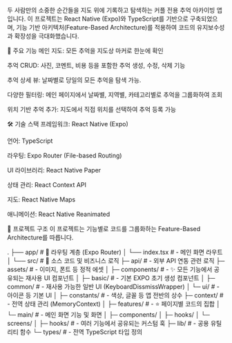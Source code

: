 두 사람만의 소중한 순간들을 지도 위에 기록하고 탐색하는 커플 전용 추억 아카이빙 앱입니다. 이 프로젝트는 React Native (Expo)와 TypeScript를 기반으로 구축되었으며, 기능 기반 아키텍처(Feature-Based Architecture)를 적용하여 코드의 유지보수성과 확장성을 극대화했습니다.

🌟 주요 기능
메인 지도: 모든 추억을 지도상 마커로 한눈에 확인

추억 CRUD: 사진, 코멘트, 비용 등을 포함한 추억 생성, 수정, 삭제 기능

추억 상세 뷰: 날짜별로 당일의 모든 추억을 탐색 가능.

다양한 필터링: 메인 페이지에서 날짜별, 지역별, 카테고리별로 추억을 그룹화하여 조회

위치 기반 추억 추가: 지도에서 직접 위치를 선택하여 추억 등록 가능

🛠️ 기술 스택
프레임워크: React Native (Expo)

언어: TypeScript

라우팅: Expo Router (File-based Routing)

UI 라이브러리: React Native Paper

상태 관리: React Context API

지도: React Native Maps

애니메이션: React Native Reanimated

📂 프로젝트 구조
이 프로젝트는 기능별로 코드를 그룹화하는 Feature-Based Architecture를 따릅니다.

.
├── app/                  # 📁 라우팅 계층 (Expo Router)
│   └── index.tsx         #    - 메인 화면 라우트
│
└── src/                  # 📁 소스 코드 및 비즈니스 로직
    ├─ api/               #    - 외부 API 연동 관련 로직
    ├─ assets/            #    - 이미지, 폰트 등 정적 에셋
    │
    ├─ components/        #    - ✨ 모든 기능에서 공유되는 재사용 UI 컴포넌트
    │  ├─ basic/          #      - 기본 EXPO 초기 생성 컴포넌트
    │  ├─ common/         #      - 재사용 가능한 일반 UI (KeyboardDissmissWrapper)
    │  └─ ui/             #      - 아이콘 등 기본 UI
    │
    ├─ constants/         #    - 색상, 글꼴 등 앱 전반의 상수
    ├─ context/           #    - 전역 상태 관리 (MemoryContext)
    │
    ├─ features/          #    - ⭐ 페이지별 코드의 집합
    │  └─ main/           #       - 메인 화면 기능 및 화면
    │     ├─ components/
    │     ├─ hooks/
    │     └─ screens/
    │
    ├─ hooks/             #    - 여러 기능에서 공유되는 커스텀 훅
    ├─ lib/               #    - 공용 유틸리티 함수
    └─ types/             #    - 전역 TypeScript 타입 정의